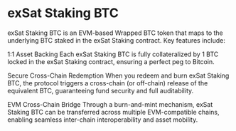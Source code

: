 # exSat Staking BTC

exSat Staking BTC is an EVM-based Wrapped BTC token that maps to the underlying BTC staked in the exSat Staking contract. Key features include:

1:1 Asset Backing
Each exSat Staking BTC is fully collateralized by 1 BTC locked in the exSat Staking contract, ensuring a perfect peg to Bitcoin.

Secure Cross-Chain Redemption
When you redeem and burn exSat Staking BTC, the protocol triggers a cross-chain (or off-chain) release of the equivalent BTC, guaranteeing fund security and full auditability.

EVM Cross-Chain Bridge
Through a burn-and-mint mechanism, exSat Staking BTC can be transferred across multiple EVM-compatible chains, enabling seamless inter-chain interoperability and asset mobility. 
